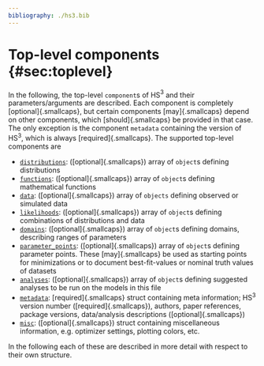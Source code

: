 ```yaml
---
bibliography: ./hs3.bib
---
```



# Top-level components {#sec:toplevel} 
In the following, the top-level `component`s of HS$^3$ and their parameters/arguments are described. Each component is completely [optional]{.smallcaps}, but certain components [may]{.smallcaps} depend on other components, which [should]{.smallcaps} be provided in that case. The only exception is the component `metadata` containing the version of HS$^3$, which is always [required]{.smallcaps}. The supported top-level components are 

-   [`distributions`](#sec:distributions): ([optional]{.smallcaps}) array of `object`s defining distributions 
-   [`functions`](#sec:functions): ([optional]{.smallcaps}) array of `object`s defining mathematical functions 
-   [`data`](#sec:data): ([optional]{.smallcaps}) array of `objects` defining observed or simulated data 
-   [`likelihoods`](#sec:likelihoods): ([optional]{.smallcaps}) array of `object`s defining combinations of distributions and data 
-   [`domains`](#sec:domains): ([optional]{.smallcaps}) array of `object`s defining domains, describing ranges of parameters 
-   [`parameter_points`](#sec:parameterpoints): ([optional]{.smallcaps}) array of `object`s defining parameter points. These [may]{.smallcaps} be used as starting points for minimizations or to document best-fit-values or nominal truth values of datasets 
-   [`analyses`](#sec:analyses): ([optional]{.smallcaps}) array of `object`s defining suggested analyses to be run on the models in this file 
-   [`metadata`](#sec:metadata): [required]{.smallcaps} struct containing meta information; HS$^3$ version number ([required]{.smallcaps}), authors, paper references, package versions, data/analysis descriptions ([optional]{.smallcaps}) 
-   [`misc`](#sec:misc): ([optional]{.smallcaps}) struct containing miscellaneous information, e.g. optimizer settings, plotting colors, etc. 

In the following each of these are described in more detail with respect to their own structure. 
